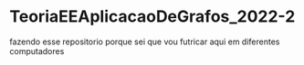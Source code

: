 # TeoriaEEAplicacaoDeGrafos_2022-2
fazendo esse repositorio porque sei que vou futricar aqui em diferentes computadores
